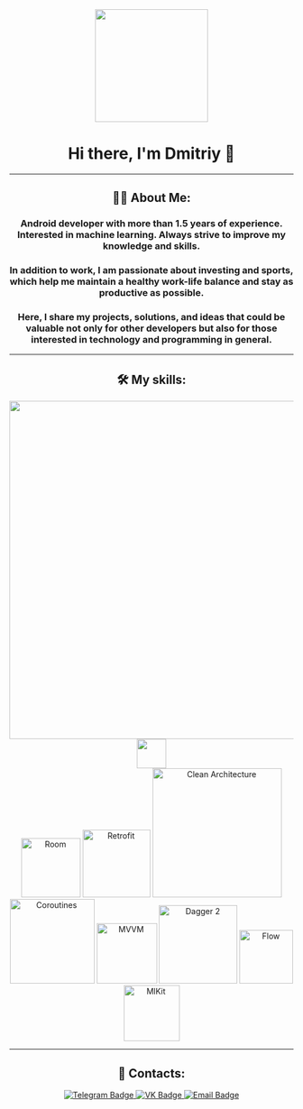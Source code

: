 <div id="header" align="center">
  <img src="https://media1.giphy.com/media/v1.Y2lkPTc5MGI3NjExcjdrdHZhaWFsZzFqb3FkbDdoNTl6aGM1NHdkYmY1dmF6cTgxemk4cSZlcD12MV9pbnRlcm5hbF9naWZfYnlfaWQmY3Q9Zw/llarwdtFqG63IlqUR1/giphy.gif" width="200"/>
</div>

<div align="center">

# Hi there, I'm Dmitriy 👋

___

## :man_technologist: About Me:

### Android developer with more than 1.5 years of experience. Interested in machine learning. Always strive to improve my knowledge and skills.
### In addition to work, I am passionate about investing and sports, which help me maintain a healthy work-life balance and stay as productive as possible.
### Here, I share my projects, solutions, and ideas that could be valuable not only for other developers but also for those interested in technology and programming in general.

___

## 🛠️ My skills:  
<img src="https://skillicons.dev/icons?i=androidstudio,kotlin,java,firebase,postgres,figma,linux,postman,python,cpp" width="600"/>  
<img src="https://skills-icons.vercel.app/api/icons?i=jetpackcompose" width = "52"/>
<br>
<img src="https://img.shields.io/badge/Room-%23FF6F00.svg?style=flat&logo=android&logoColor=white" width="105" alt="Room"/>
<img src="https://img.shields.io/badge/Retrofit-%23FFF00.svg?style=flat&logo=android&logoColor=white" width="120" alt="Retrofit"/>
<img src="https://img.shields.io/badge/Clean Architecture-%23211fff.svg?style=flat&logo=android&logoColor=white" width="229" alt="Clean Architecture"/>
<img src="https://img.shields.io/badge/Coroutines-%23a11fff.svg?style=flat&logo=android&logoColor=white" width="150" alt="Coroutines"/>
<img src="https://img.shields.io/badge/MVVM-%23611fff.svg?style=flat&logo=android&logoColor=white" width="107" alt="MVVM"/>
<img src="https://img.shields.io/badge/Dagger 2-red.svg?style=flat&logo=android&logoColor=white" width="139" alt="Dagger 2"/>
<img src="https://img.shields.io/badge/Flow-yellow.svg?style=flat&logo=android&logoColor=white" width="95" alt="Flow"/>
<img src="https://img.shields.io/badge/MlKit-green.svg?style=flat&logo=android&logoColor=white" width="99" alt="MlKit"/>

---

## 📨 Contacts:

<div id="badges" align="center">
  <a href="https://t.me/dsemkin">
    <img src="https://img.shields.io/badge/Telegram-blue?style=for-the-badge&logo=telegram&logoColor=white" alt="Telegram Badge"/>
  </a>
  <a href="https://vk.com/semkin_dmitriy10">
    <img src="https://img.shields.io/badge/VK-blue?style=for-the-badge&logo=vk&logoColor=white" alt="VK Badge"/>
  </a>
  <a href="mailto:semkin_dmitriy10@vk.com">
    <img src="https://img.shields.io/badge/Email-red?style=for-the-badge&logo=gmail&logoColor=white" alt="Email Badge"/>
  </a>
</div>

</div>
